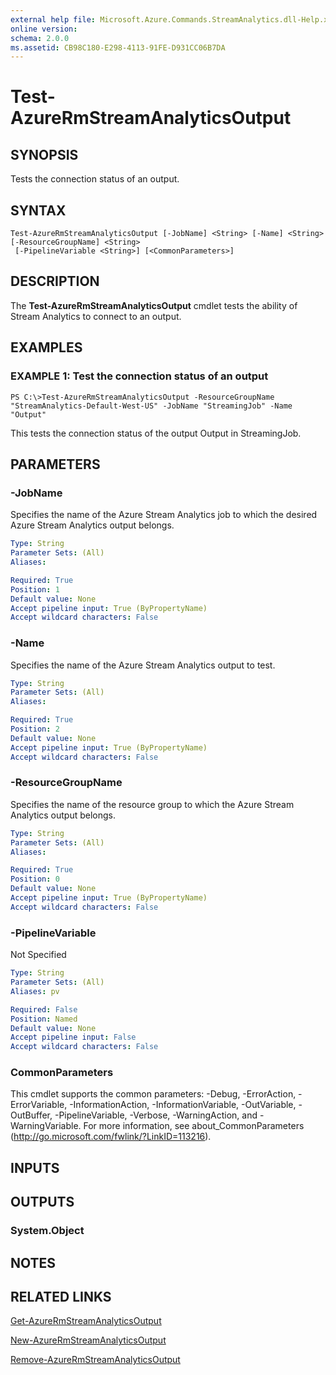```yaml
---
external help file: Microsoft.Azure.Commands.StreamAnalytics.dll-Help.xml
online version: 
schema: 2.0.0
ms.assetid: CB98C180-E298-4113-91FE-D931CC06B7DA
---
```


# Test-AzureRmStreamAnalyticsOutput

## SYNOPSIS
Tests the connection status of an output.

## SYNTAX

```
Test-AzureRmStreamAnalyticsOutput [-JobName] <String> [-Name] <String> [-ResourceGroupName] <String>
 [-PipelineVariable <String>] [<CommonParameters>]
```

## DESCRIPTION
The **Test-AzureRmStreamAnalyticsOutput** cmdlet tests the ability of Stream Analytics to connect to an output.

## EXAMPLES

### EXAMPLE 1: Test the connection status of an output
```
PS C:\>Test-AzureRmStreamAnalyticsOutput -ResourceGroupName "StreamAnalytics-Default-West-US" -JobName "StreamingJob" -Name "Output"
```

This tests the connection status of the output Output in StreamingJob.

## PARAMETERS

### -JobName
Specifies the name of the Azure Stream Analytics job to which the desired Azure Stream Analytics output belongs.

```yaml
Type: String
Parameter Sets: (All)
Aliases: 

Required: True
Position: 1
Default value: None
Accept pipeline input: True (ByPropertyName)
Accept wildcard characters: False
```

### -Name
Specifies the name of the Azure Stream Analytics output to test.

```yaml
Type: String
Parameter Sets: (All)
Aliases: 

Required: True
Position: 2
Default value: None
Accept pipeline input: True (ByPropertyName)
Accept wildcard characters: False
```

### -ResourceGroupName
Specifies the name of the resource group to which the Azure Stream Analytics output belongs.

```yaml
Type: String
Parameter Sets: (All)
Aliases: 

Required: True
Position: 0
Default value: None
Accept pipeline input: True (ByPropertyName)
Accept wildcard characters: False
```

### -PipelineVariable
Not Specified

```yaml
Type: String
Parameter Sets: (All)
Aliases: pv

Required: False
Position: Named
Default value: None
Accept pipeline input: False
Accept wildcard characters: False
```

### CommonParameters
This cmdlet supports the common parameters: -Debug, -ErrorAction, -ErrorVariable, -InformationAction, -InformationVariable, -OutVariable, -OutBuffer, -PipelineVariable, -Verbose, -WarningAction, and -WarningVariable. For more information, see about_CommonParameters (http://go.microsoft.com/fwlink/?LinkID=113216).

## INPUTS

## OUTPUTS

### System.Object

## NOTES

## RELATED LINKS

[Get-AzureRmStreamAnalyticsOutput](./Get-AzureRmStreamAnalyticsOutput.md)

[New-AzureRmStreamAnalyticsOutput](./New-AzureRmStreamAnalyticsOutput.md)

[Remove-AzureRmStreamAnalyticsOutput](./Remove-AzureRmStreamAnalyticsOutput.md)


